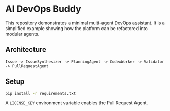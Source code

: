 # AI DevOps Buddy

This repository demonstrates a minimal multi-agent DevOps assistant. It is a simplified example showing how the platform can be refactored into modular agents.

## Architecture

```
Issue -> IssueSynthesizer -> PlanningAgent -> CodexWorker -> Validator -> PullRequestAgent
```

## Setup

```bash
pip install -r requirements.txt
```

A `LICENSE_KEY` environment variable enables the Pull Request Agent.
